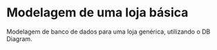 # Modelagem de uma loja básica

Modelagem de banco de dados para uma loja genérica, utilizando o DB Diagram.


